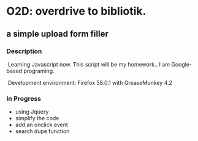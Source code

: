 # O2D: overdrive to bibliotik.

## a simple upload form filler

### Description

​	Learning Javascript now. This script will be my homework.. I am Google-based programing.

​	Development environment: Firefox 58.0.1 with GreaseMonkey 4.2

### In Progress

- using Jquery
- simplify the code
- add an onclick event
- search dupe function

